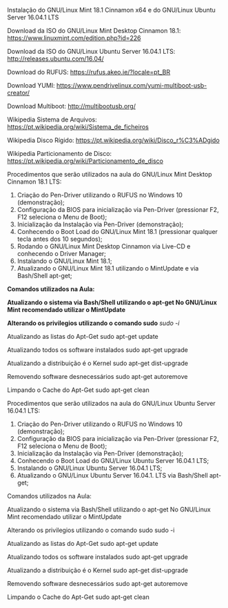 Instalação do GNU/Linux Mint 18.1 Cinnamon x64 e do GNU/Linux Ubuntu Server 16.04.1 LTS

Download da ISO do GNU/Linux Mint Desktop Cinnamon 18.1: https://www.linuxmint.com/edition.php?id=226

Download da ISO do GNU/Linux Ubuntu Server 16.04.1 LTS: http://releases.ubuntu.com/16.04/

Download do RUFUS: https://rufus.akeo.ie/?locale=pt_BR

Download YUMI: https://www.pendrivelinux.com/yumi-multiboot-usb-creator/

Download Multiboot: http://multibootusb.org/

Wikipedia Sistema de Arquivos: https://pt.wikipedia.org/wiki/Sistema_de_ficheiros

Wikipedia Disco Rígido: https://pt.wikipedia.org/wiki/Disco_r%C3%ADgido

Wikipedia Particionamento de Disco: https://pt.wikipedia.org/wiki/Particionamento_de_disco

Procedimentos que serão utilizados na aula do GNU/Linux Mint Desktop Cinnamon 18.1 LTS:

01. Criação do Pen-Driver utilizando o RUFUS no Windows 10 (demonstração);
02. Configuração da BIOS para inicialização via Pen-Driver (pressionar F2, F12 seleciona o Menu de Boot);
03. Inicialização da Instalação via Pen-Driver (demonstração);
04. Conhecendo o Boot Load do GNU/Linux Mint 18.1 (pressionar qualquer tecla antes dos 10 segundos);
05. Rodando o GNU/Linux Mint Desktop Cinnamon via Live-CD e conhecendo o Driver Manager;
06. Instalando o GNU/Linux Mint 18.1;
07. Atualizando o GNU/Linux Mint 18.1 utilizando o MintUpdate e via Bash/Shell apt-get;

<b>Comandos utilizados na Aula:

Atualizando o sistema via Bash/Shell utilizando o apt-get
No GNU/Linux Mint recomendado utilizar o MintUpdate

Alterando os privilegios utilizando o comando sudo</b>
<i>sudo -i</i>

Atualizando as listas do Apt-Get
sudo apt-get update

Atualizando todos os software instalados
sudo apt-get upgrade

Atualizando a distribuição é o Kernel
sudo apt-get dist-upgrade

Removendo software desnecessários
sudo apt-get autoremove

Limpando o Cache do Apt-Get
sudo apt-get clean

Procedimentos que serão utilizados na aula do GNU/Linux Ubuntu Server 16.04.1 LTS:

01. Criação do Pen-Driver utilizando o RUFUS no Windows 10 (demonstração);
02. Configuração da BIOS para inicialização via Pen-Driver (pressionar F2, F12 seleciona o Menu de Boot);
03. Inicialização da Instalação via Pen-Driver (demonstração);
04. Conhecendo o Boot Load do GNU/Linux Ubuntu Server 16.04.1 LTS;
05. Instalando o GNU/Linux Ubuntu Server 16.04.1 LTS;
06. Atualizando o GNU/Linux Ubuntu Server 16.04.1. LTS via Bash/Shell apt-get;

Comandos utilizados na Aula:

Atualizando o sistema via Bash/Shell utilizando o apt-get
No GNU/Linux Mint recomendado utilizar o MintUpdate

Alterando os privilegios utilizando o comando sudo
sudo -i

Atualizando as listas do Apt-Get
sudo apt-get update

Atualizando todos os software instalados
sudo apt-get upgrade

Atualizando a distribuição é o Kernel
sudo apt-get dist-upgrade

Removendo software desnecessários
sudo apt-get autoremove

Limpando o Cache do Apt-Get
sudo apt-get clean
